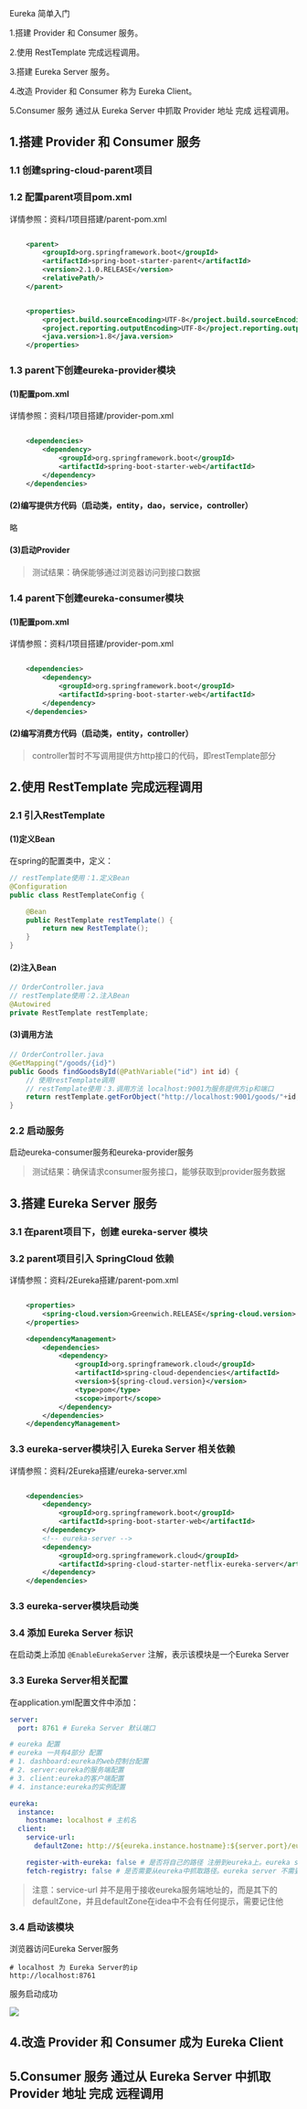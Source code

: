 Eureka 简单入门

1.搭建 Provider  和 Consumer 服务。

2.使用 RestTemplate 完成远程调用。

3.搭建 Eureka Server 服务。

4.改造 Provider  和 Consumer 称为 Eureka Client。

5.Consumer 服务 通过从 Eureka Server 中抓取 Provider 地址 完成 远程调用。

## 1.搭建 Provider  和 Consumer 服务
### 1.1 创建spring-cloud-parent项目
### 1.2 配置parent项目pom.xml
详情参照：资料/1项目搭建/parent-pom.xml
```xml

    <parent>
        <groupId>org.springframework.boot</groupId>
        <artifactId>spring-boot-starter-parent</artifactId>
        <version>2.1.0.RELEASE</version>
        <relativePath/>
    </parent>


    <properties>
        <project.build.sourceEncoding>UTF-8</project.build.sourceEncoding>
        <project.reporting.outputEncoding>UTF-8</project.reporting.outputEncoding>
        <java.version>1.8</java.version>
    </properties>

```
### 1.3 parent下创建eureka-provider模块
#### (1)配置pom.xml
详情参照：资料/1项目搭建/provider-pom.xml
```xml

    <dependencies>
        <dependency>
            <groupId>org.springframework.boot</groupId>
            <artifactId>spring-boot-starter-web</artifactId>
        </dependency>
    </dependencies>

```
#### (2)编写提供方代码（启动类，entity，dao，service，controller）

略

#### (3)启动Provider


> 测试结果：确保能够通过浏览器访问到接口数据

### 1.4 parent下创建eureka-consumer模块
#### (1)配置pom.xml
详情参照：资料/1项目搭建/provider-pom.xml
```xml

    <dependencies>
        <dependency>
            <groupId>org.springframework.boot</groupId>
            <artifactId>spring-boot-starter-web</artifactId>
        </dependency>
    </dependencies>

```

#### (2)编写消费方代码（启动类，entity，controller）
> controller暂时不写调用提供方http接口的代码，即restTemplate部分

## 2.使用 RestTemplate 完成远程调用
### 2.1 引入RestTemplate
#### (1)定义Bean
在spring的配置类中，定义：
```java
// restTemplate使用：1.定义Bean
@Configuration
public class RestTemplateConfig {

    @Bean
    public RestTemplate restTemplate() {
        return new RestTemplate();
    }
}
```
#### (2)注入Bean
```java
// OrderController.java
// restTemplate使用：2.注入Bean
@Autowired
private RestTemplate restTemplate;
```
#### (3)调用方法
```java
// OrderController.java
@GetMapping("/goods/{id}")
public Goods findGoodsById(@PathVariable("id") int id) {
    // 使用restTemplate调用
    // restTemplate使用：3.调用方法 localhost:9001为服务提供方ip和端口
    return restTemplate.getForObject("http://localhost:9001/goods/"+id, Goods.class);
}
```

### 2.2 启动服务
启动eureka-consumer服务和eureka-provider服务
> 测试结果：确保请求consumer服务接口，能够获取到provider服务数据

## 3.搭建 Eureka Server 服务
### 3.1 在parent项目下，创建 eureka-server 模块
### 3.2 parent项目引入 SpringCloud 依赖
详情参照：资料/2Eureka搭建/parent-pom.xml
```xml

    <properties>
        <spring-cloud.version>Greenwich.RELEASE</spring-cloud.version>
    </properties>

    <dependencyManagement>
        <dependencies>
            <dependency>
                <groupId>org.springframework.cloud</groupId>
                <artifactId>spring-cloud-dependencies</artifactId>
                <version>${spring-cloud.version}</version>
                <type>pom</type>
                <scope>import</scope>
            </dependency>
        </dependencies>
    </dependencyManagement>

```
### 3.3 eureka-server模块引入 Eureka Server 相关依赖
详情参照：资料/2Eureka搭建/eureka-server.xml
```xml

    <dependencies>
        <dependency>
            <groupId>org.springframework.boot</groupId>
            <artifactId>spring-boot-starter-web</artifactId>
        </dependency>
		<!-- eureka-server -->
		<dependency>
            <groupId>org.springframework.cloud</groupId>
            <artifactId>spring-cloud-starter-netflix-eureka-server</artifactId>
        </dependency>
    </dependencies>

```
### 3.3 eureka-server模块启动类

### 3.4 添加 Eureka Server 标识
在启动类上添加 `@EnableEurekaServer` 注解，表示该模块是一个Eureka Server

### 3.3 Eureka Server相关配置
在application.yml配置文件中添加：
```yaml
server:
  port: 8761 # Eureka Server 默认端口

# eureka 配置
# eureka 一共有4部分 配置
# 1. dashboard:eureka的web控制台配置
# 2. server:eureka的服务端配置
# 3. client:eureka的客户端配置
# 4. instance:eureka的实例配置

eureka:
  instance:
    hostname: localhost # 主机名
  client:
    service-url:
      defaultZone: http://${eureka.instance.hostname}:${server.port}/eureka # eureka服务端地址，将来客户端使用该地址和eureka进行通信

    register-with-eureka: false # 是否将自己的路径 注册到eureka上。eureka server 不需要的，eureka provider client 需要
    fetch-registry: false # 是否需要从eureka中抓取路径。eureka server 不需要的，eureka consumer client 需要
```
> 注意：service-url 并不是用于接收eureka服务端地址的，而是其下的defaultZone，并且defaultZone在idea中不会有任何提示，需要记住他


### 3.4 启动该模块
浏览器访问Eureka Server服务
```shell
# localhost 为 Eureka Server的ip
http://localhost:8761
```

服务启动成功

![](01Eureka快速入门/image-20220616142738169.png)

## 4.改造 Provider  和 Consumer 成为 Eureka Client

## 5.Consumer 服务 通过从 Eureka Server 中抓取 Provider 地址 完成 远程调用

